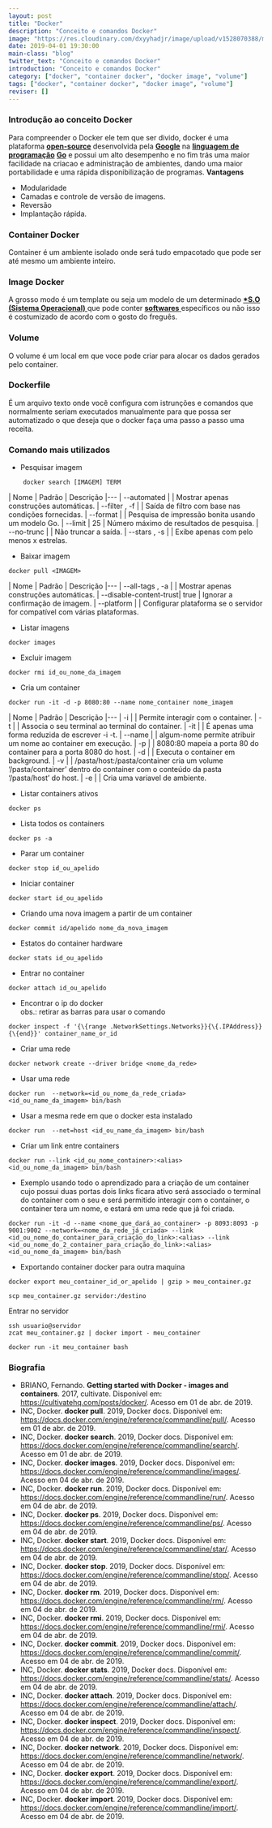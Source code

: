 ```yaml
---
layout: post
title: "Docker"
description: "Conceito e comandos Docker"
image: "https://res.cloudinary.com/dxyyhadjr/image/upload/v1528070388/my/images_blog/docker.jpg"
date: 2019-04-01 19:30:00
main-class: "blog"
twitter_text: "Conceito e comandos Docker"
introduction: "Conceito e comandos Docker"
category: ["docker", "container docker", "docker image", "volume"]
tags: ["docker", "container docker", "docker image", "volume"]
reviser: []
---
```


### Introdução ao conceito Docker

Para compreender o Docker ele tem que ser divido, docker é uma plataforma <a href="#">**open-source**</a> desenvolvida pela <a href="#">**Google**</a> na <a href="#">**linguagem de programação**</a> <a href="#">**Go**</a> e possui um alto desempenho e no fim trás uma maior facilidade na criacao e administração de ambientes, dando uma maior portabilidade e uma rápida disponibilização de programas.
**Vantagens**

- Modularidade
- Camadas e controle de versão de imagens.
- Reversão
- Implantação rápida.

### Container Docker

Container é um ambiente isolado onde será tudo empacotado que pode ser até mesmo um ambiente inteiro.

### Image Docker

A grosso modo é um template ou seja um modelo de um determinado <a href="#"> **\*S.O (Sistema Operacional)** </a> que pode conter <a href="#"> **softwares** </a> específicos ou não isso é costumizado de acordo com o gosto do freguês.

### Volume

O volume é um local em que voce pode criar para alocar os dados gerados pelo container.

### Dockerfile

É um arquivo texto onde você configura com istrunções e comandos que normalmente seriam executados manualmente para que possa ser automatizado o que deseja que o docker faça uma passo a passo uma receita.

### Comando mais utilizados

- Pesquisar imagem

```docker
    docker search [IMAGEM] TERM
```

| Nome | Padrão | Descrição
|---
| --automated | | Mostrar apenas construções automáticas.
| --filter , -f | | Saída de filtro com base nas condições fornecidas.
| --format | | Pesquisa de impressão bonita usando um modelo Go.
| --limit | 25 | Número máximo de resultados de pesquisa.
| --no-trunc | | Não truncar a saída.
| --stars , -s | | Exibe apenas com pelo menos x estrelas.

- Baixar imagem

```docker
docker pull <IMAGEM>
```

| Nome | Padrão | Descrição
|---
| --all-tags , -a | | Mostrar apenas construções automáticas.
| --disable-content-trust| true | Ignorar a confirmação de imagem.
| --platform | | Configurar plataforma se o servidor for compatível com várias plataformas.

- Listar imagens

```docker
docker images
```

- Excluir imagem

```docker
docker rmi id_ou_nome_da_imagem
```

- Cria um container

```docker
docker run -it -d -p 8080:80 --name nome_container nome_imagem
```

| Nome | Padrão | Descrição
|---
| -i | | Permite interagir com o container.
| -t | | Associa o seu terminal ao terminal do container.
| -it | | É apenas uma forma reduzida de escrever -i -t.
| --name | | algum-nome permite atribuir um nome ao container em execução.
| -p | | 8080:80 mapeia a porta 80 do container para a porta 8080 do host.
| -d | | Executa o container em background.
| -v | | /pasta/host:/pasta/container cria um volume ‘/pasta/container’ dentro do container com o conteúdo da pasta ‘/pasta/host’ do host.
| -e | | Cria uma variavel de ambiente.

- Listar containers ativos

```docker
docker ps
```

- Lista todos os containers

```docker
docker ps -a
```

- Parar um container

```docker
docker stop id_ou_apelido
```

- Iniciar container

```docker
docker start id_ou_apelido
```

- Criando uma nova imagem a partir de um container

```docker
docker commit id/apelido nome_da_nova_imagem
```

- Estatos do container hardware

```docker
docker stats id_ou_apelido
```

- Entrar no container

```docker
docker attach id_ou_apelido
```

- Encontrar o ip do docker
  <br/>
  obs.: retirar as barras para usar o comando

```docker
docker inspect -f '{\{range .NetworkSettings.Networks}}{\{.IPAddress}}{\{end}}' container_name_or_id
```

- Criar uma rede

```docker
docker network create --driver bridge <nome_da_rede>
```

- Usar uma rede

```docker
docker run  --network=<id_ou_nome_da_rede_criada> <id_ou_name_da_imagem> bin/bash
```

- Usar a mesma rede em que o docker esta instalado

```docker
docker run  --net=host <id_ou_name_da_imagem> bin/bash
```

- Criar um link entre containers

```docker
docker run --link <id_ou_nome_container>:<alias>  <id_ou_nome_da_imagem> bin/bash
```

- Exemplo usando todo o aprendizado para a criação de um container cujo possui duas portas dois links ficara ativo será associado o terminal do container com o seu e será permitido interagir com o container, o container tera um nome, e estará em uma rede que já foi criada.

```docker
docker run -it -d --name <nome_que_dará_ao_container> -p 8093:8093 -p 9001:9002 --network=<nome_da_rede_já_criada> --link <id_ou_nome_do_container_para_criação_do_link>:<alias> --link <id_ou_nome_do_2_container_para_criação_do_link>:<alias> <id_ou_nome_da_imagem> bin/bash
```

- Exportando container docker para outra maquina

```docker
docker export meu_container_id_or_apelido | gzip > meu_container.gz

scp meu_container.gz servidor:/destino
```

Entrar no servidor

```docker
ssh usuario@servidor
zcat meu_container.gz | docker import - meu_container

docker run -it meu_container bash
```

### Biografia

- BRIANO, Fernando. **Getting started with Docker - images and containers**. 2017, cultivate. Disponível em: <https://cultivatehq.com/posts/docker/>. Acesso em 01 de abr. de 2019.
- INC, Docker. **docker pull**. 2019, Docker docs. Disponível em: <https://docs.docker.com/engine/reference/commandline/pull/>. Acesso em 01 de abr. de 2019.
- INC, Docker. **docker search**. 2019, Docker docs. Disponível em: <https://docs.docker.com/engine/reference/commandline/search/>. Acesso em 01 de abr. de 2019.
- INC, Docker. **docker images**. 2019, Docker docs. Disponível em: <https://docs.docker.com/engine/reference/commandline/images/>. Acesso em 04 de abr. de 2019.
- INC, Docker. **docker run**. 2019, Docker docs. Disponível em: <https://docs.docker.com/engine/reference/commandline/run/>. Acesso em 04 de abr. de 2019.
- INC, Docker. **docker ps**. 2019, Docker docs. Disponível em: <https://docs.docker.com/engine/reference/commandline/ps/>. Acesso em 04 de abr. de 2019.
- INC, Docker. **docker start**. 2019, Docker docs. Disponível em: <https://docs.docker.com/engine/reference/commandline/star/>. Acesso em 04 de abr. de 2019.
- INC, Docker. **docker stop**. 2019, Docker docs. Disponível em: <https://docs.docker.com/engine/reference/commandline/stop/>. Acesso em 04 de abr. de 2019.
- INC, Docker. **docker rm**. 2019, Docker docs. Disponível em: <https://docs.docker.com/engine/reference/commandline/rm/>. Acesso em 04 de abr. de 2019.
- INC, Docker. **docker rmi**. 2019, Docker docs. Disponível em: <https://docs.docker.com/engine/reference/commandline/rmi/>. Acesso em 04 de abr. de 2019.
- INC, Docker. **docker commit**. 2019, Docker docs. Disponível em: <https://docs.docker.com/engine/reference/commandline/commit/>. Acesso em 04 de abr. de 2019.
- INC, Docker. **docker stats**. 2019, Docker docs. Disponível em: <https://docs.docker.com/engine/reference/commandline/stats/>. Acesso em 04 de abr. de 2019.
- INC, Docker. **docker attach**. 2019, Docker docs. Disponível em: <https://docs.docker.com/engine/reference/commandline/attach/>. Acesso em 04 de abr. de 2019.
- INC, Docker. **docker inspect**. 2019, Docker docs. Disponível em: <https://docs.docker.com/engine/reference/commandline/inspect/>. Acesso em 04 de abr. de 2019.
- INC, Docker. **docker network**. 2019, Docker docs. Disponível em: <https://docs.docker.com/engine/reference/commandline/network/>. Acesso em 04 de abr. de 2019.
- INC, Docker. **docker export**. 2019, Docker docs. Disponível em: <https://docs.docker.com/engine/reference/commandline/export/>. Acesso em 04 de abr. de 2019.
- INC, Docker. **docker import**. 2019, Docker docs. Disponível em: <https://docs.docker.com/engine/reference/commandline/import/>. Acesso em 04 de abr. de 2019.

